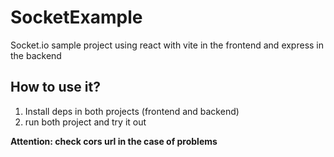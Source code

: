 # SocketExample

Socket.io sample project using react with vite in the frontend and express in the backend

## How to use it?

1. Install deps in both projects (frontend and backend)
2. run both project and try it out

__Attention: check cors url in the case of problems__
